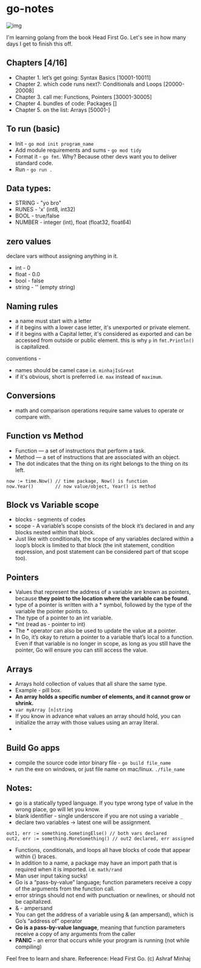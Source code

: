 # go-notes

<!-- <div align="center"> -->
![img](https://www.freecodecamp.org/news/content/images/2022/03/dancing-gopher.gif)

I'm learning golang from the book Head First Go. Let's see in how many days I get to finish this off.
 <!-- </div> -->

## Chapters [4/16]
 * Chapter 1. let’s get going: Syntax Basics [10001-10011]
 * Chapter 2. which code runs next?: Conditionals and Loops [20000-20008]
 * Chapter 3. call me: Functions, Pointers [30001-30005]
 * Chapter 4. bundles of code: Packages []
 * Chapter 5. on the list: Arrays [50001-]


## To run (basic)
 * Init - `go mod init program_name`
 * Add module requirements and sums - `go mod tidy`
 * Format it - `go fmt`. Why? Because other devs want you to deliver standard code.
 * Run  - `go run .`

## Data types:
 * STRING - "yo bro"
 * RUNES - 'x' (int8, int32)
 * BOOL - true/false
 * NUMBER - integer (int), float (float32, float64)

## zero values
 declare vars without assigning anything in it.
 * int - 0
 * float - 0.0
 * bool - false
 * string - '' (empty string)

## Naming rules
 * a name must start with a letter
 * if it begins with a lower case letter, it's unexported or private element.
 * if it begins with a Capital letter, it's considered as exported and can be accessed from outside or public element.
   this is why `p` in `fmt.Println()` is capitalized.

conventions - 
 * names should be camel case i.e. `minhajIsGreat`
 * if it's obvious, short is preferred i.e. `max` instead of `maximum`.

## Conversions
 * math and comparison operations require same values to operate or compare with.

## Function vs Method
 * Function — a set of instructions that perform a task.
 * Method — a set of instructions that are associated with an object.
 * The dot indicates that the thing on its right belongs to the thing on its left.
  ```
  now := time.Now() // time package, Now() is function
  now.Year()        // now value/object, Year() is method
  ```

## Block vs Variable scope
 * blocks - segments of codes
 * scope - A variable’s scope consists of the block it’s declared in and any blocks nested within that block.
 * Just like with conditionals, the scope of any variables declared within a loop’s block is limited to that block (the init statement, condition expression, and post statement can be considered part of that scope too).

## Pointers
 * Values that represent the address of a variable are known as pointers, because **they point to the location where the variable can be found**.
 * type of a pointer is written with a * symbol, followed by the type of the variable the pointer points to.
 * The type of a pointer to an int variable.
 * *int (read as - pointer to int)
 * The * operator can also be used to update the value at a pointer.
 * In Go, it’s okay to return a pointer to a variable that’s local to a function. Even if that variable is no longer in scope, as long as you still have the pointer, Go will ensure you can still access the value.

## Arrays
 * Arrays hold collection of values that all share the same type.
 * Example - pill box.
 * **An array holds a specific number of elements, and it cannot grow or shrink.**
 * `var myArray [n]string`
 * If you know in advance what values an array should hold, you can initialize the array with those values using an array literal.
 * 

## Build Go apps
 * compile the source code intor binary file - `go build file_name`
 * run the exe on windows, or just file name on mac/linux. `./file_name`

## Notes:
 * go is a statically typed language. If you type wrong type of value in the wrong place, go will let you know.
 * blank identifier - single underscore if you are not using a variable `_`
 * declare two variables -> latest one will be assignment. 
 ```
 out1, err := something.SometingElse() // both vars declared
 out2, err := something.MoreSomething() // out2 declared, err assigned
 ```
 * Functions, conditionals, and loops all have blocks of code that appear within {} braces.
 * In addition to a name, a package may have an import path that is required when it is imported. i.e. `math/rand`
 * Man user input taking sucks!
 * Go is a “pass-by-value” language; function parameters receive a copy of the arguments from the function call.
 * error strings should not end with punctuation or newlines, or should not be capitalized.
 * & - ampersand
 * You can get the address of a variable using & (an ampersand), which is Go’s “address of” operator
 * **Go is a pass-by-value language**, meaning that function parameters receive a copy of any arguments from the caller
 * **PANIC** - an error that occurs while your program is running (not while compiling)



Feel free to learn and share.
Refeerence: Head First Go.
(c) Ashraf Minhaj